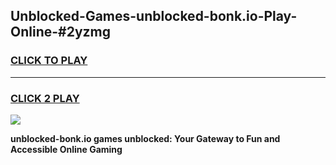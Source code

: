
## Unblocked-Games-unblocked-bonk.io-Play-Online-#2yzmg
<h3>
<a href="https://premium.freeplayer.one?title=unblocked-bonk.io&ref=24F">CLICK TO PLAY</a></h3>
<hr>

<h3>
<a href="https://premium.freeplayer.one?title=unblocked-bonk.io&ref=24F">CLICK 2 PLAY</a>
  
</h3>

<a href="https://premium.freeplayer.one?title=unblocked-bonk.io&ref=24F/"><img src="https://clearcache.store/games.png"></a>


**unblocked-bonk.io games unblocked: Your Gateway to Fun and Accessible Online Gaming**
